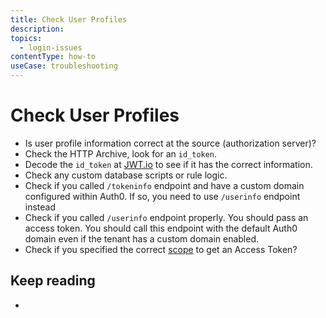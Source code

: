 ```yaml
---
title: Check User Profiles
description: 
topics:
  - login-issues
contentType: how-to
useCase: troubleshooting
---
```


# Check User Profiles

* Is user profile information correct at the source (authorization server)?
* Check the HTTP Archive, look for an `id_token`.
* Decode the `id_token` at [JWT.io](https://jwt.io) to see if it has the correct information.
* Check any custom database scripts or rule logic.
* Check if you called `/tokeninfo` endpoint and have a custom domain configured within Auth0. If so, you need to use `/userinfo` endpoint instead
* Check if you called `/userinfo` endpoint properly. You should pass an access token. You should call this endpoint with the default Auth0 domain even if the tenant has a custom domain enabled.  
* Check if you specified the correct [scope](/scopes) to get an Access Token?

## Keep reading

* 